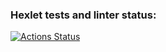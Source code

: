 ### Hexlet tests and linter status:
[![Actions Status](https://github.com/expacee/ansible-deploy-project-76/workflows/hexlet-check/badge.svg)](https://github.com/expacee/ansible-deploy-project-76/actions)